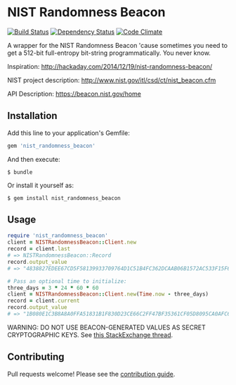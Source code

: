 # NIST Randomness Beacon

[![Build Status](https://travis-ci.org/chaserx/nist_randomness_beacon.svg)](https://travis-ci.org/chaserx/nist_randomness_beacon)
[![Dependency Status](https://gemnasium.com/chaserx/nist_randomness_beacon.svg)](https://gemnasium.com/chaserx/nist_randomness_beacon)
[![Code Climate](https://codeclimate.com/github/chaserx/nist_randomness_beacon/badges/gpa.svg)](https://codeclimate.com/github/chaserx/nist_randomness_beacon)

A wrapper for the NIST Randomness Beacon 'cause sometimes you need to get
a 512-bit full-entropy bit-string programmatically. You never know.

Inspiration: http://hackaday.com/2014/12/19/nist-randomness-beacon/

NIST project description: http://www.nist.gov/itl/csd/ct/nist_beacon.cfm

API Description: https://beacon.nist.gov/home

## Installation

Add this line to your application's Gemfile:

```ruby
gem 'nist_randomness_beacon'
```

And then execute:

    $ bundle

Or install it yourself as:

    $ gem install nist_randomness_beacon

## Usage

```ruby
require 'nist_randomness_beacon'
client = NISTRandomnessBeacon::Client.new
record = client.last
# => NISTRandomnessBeacon::Record
record.output_value
# => "4838827EDEE67CD5F58139933709764D1C51B4FC362DCAAB06B1572AC533F15F648F5EA98C5276187EBB87148852AEE291DB735F821CDC04E53DD7331AB1D3B6"

# Pass an optional time to initialize:
three_days = 3 * 24 * 60 * 60
client = NISTRandomnessBeacon::Client.new(Time.now - three_days)
record = client.current
record.output_value
# => "1B080E1C3B8A8A0FFA51831B1F830D23CE66C2FF47BF35361CF05D8095CA0AFC69A78D6711774C2653108CA355C3EA4A63926655452048A4B211BC871FC812F8"
```

WARNING: DO NOT USE BEACON-GENERATED VALUES AS SECRET CRYPTOGRAPHIC KEYS. See
[this StackExchange thread](http://crypto.stackexchange.com/questions/15225/how-useful-is-nists-randomness-beacon-for-cryptographic-use).

## Contributing

Pull requests welcome! Please see the [contribution guide](CONTRIBUTING.md).
